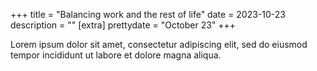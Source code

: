 +++
title = "Balancing work and the rest of life"
date = 2023-10-23
description = ""
[extra]
prettydate = "October 23"
+++

Lorem ipsum dolor sit amet, consectetur adipiscing elit, sed do eiusmod tempor incididunt ut labore et dolore magna aliqua.
